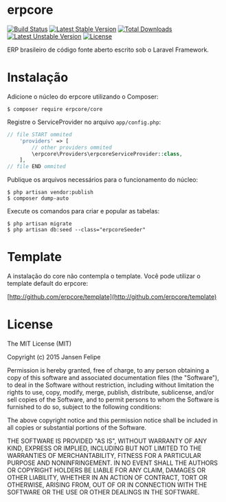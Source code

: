 # erpcore

[![Build Status](https://travis-ci.org/erpcore/core.svg?branch=develop)](https://travis-ci.org/erpcore/core)
[![Latest Stable Version](https://poser.pugx.org/erpcore/core/v/stable)](https://packagist.org/packages/erpcore/core) [![Total Downloads](https://poser.pugx.org/erpcore/core/downloads)](https://packagist.org/packages/erpcore/core) [![Latest Unstable Version](https://poser.pugx.org/erpcore/core/v/unstable)](https://packagist.org/packages/erpcore/core) [![License](https://poser.pugx.org/erpcore/core/license)](https://packagist.org/packages/erpcore/core)

ERP brasileiro de código fonte aberto escrito sob o Laravel Framework.

# Instalação

Adicione o núcleo do erpcore utilizando o Composer:

```shell
$ composer require erpcore/core
```

Registre o ServiceProvider no arquivo `app/config.php`:

```php
// file START ommited
    'providers' => [
        // other providers ommited
        \erpcore\Providers\erpcoreServiceProvider::class,
    ],
// file END ommited
```

Publique os arquivos necessários para o funcionamento do núcleo:

```shell
$ php artisan vendor:publish
$ composer dump-auto
```

Execute os comandos para criar e popular as tabelas:

```shell
$ php artisan migrate
$ php artisan db:seed --class="erpcoreSeeder"
```

# Template

A instalação do core não contempla o template. Você pode utilizar o template default do erpcore:

[http://github.com/erpcore/template](http://github.com/erpcore/template)

# License

The MIT License (MIT)

Copyright (c) 2015 Jansen Felipe

Permission is hereby granted, free of charge, to any person obtaining a copy
of this software and associated documentation files (the "Software"), to deal
in the Software without restriction, including without limitation the rights
to use, copy, modify, merge, publish, distribute, sublicense, and/or sell
copies of the Software, and to permit persons to whom the Software is
furnished to do so, subject to the following conditions:

The above copyright notice and this permission notice shall be included in
all copies or substantial portions of the Software.

THE SOFTWARE IS PROVIDED "AS IS", WITHOUT WARRANTY OF ANY KIND, EXPRESS OR
IMPLIED, INCLUDING BUT NOT LIMITED TO THE WARRANTIES OF MERCHANTABILITY,
FITNESS FOR A PARTICULAR PURPOSE AND NONINFRINGEMENT. IN NO EVENT SHALL THE
AUTHORS OR COPYRIGHT HOLDERS BE LIABLE FOR ANY CLAIM, DAMAGES OR OTHER
LIABILITY, WHETHER IN AN ACTION OF CONTRACT, TORT OR OTHERWISE, ARISING FROM,
OUT OF OR IN CONNECTION WITH THE SOFTWARE OR THE USE OR OTHER DEALINGS IN
THE SOFTWARE.
